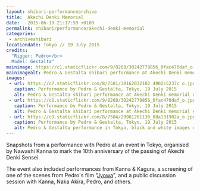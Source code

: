 ```yaml
---
layout: shibari-performancearchive
title:  Akechi Denki Memorial
date:   2015-06-19 21:17:59 +0100
permalink: shibari/performance/akechi-denki-memorial
categories:
 - archiveshibari
locationdate: Tokyo // 19 July 2015
credits:
  "Rigger: Pedro</br>
  Model: Gestalta"
mainimage: https://c1.staticflickr.com/9/8268/30242779856_0fac470daf_o.jpg
mainimagealt: Pedro & Gestalta shibari performance at Akechi Denki memorial event. Crotch rope and single ankle suspensions
images:
 - url: https://c7.staticflickr.com/8/7581/30162032102_4902c5237c_o.jpg
   caption: Performance by Pedro & Gestalta, Tokyo, 19 July 2015
   alt: Pedro & Gestalta shibari performance at Akechi Denki memorial event in Tokyo.
 - url: https://c1.staticflickr.com/9/8268/30242779856_0fac470daf_o.jpg
   caption: Performance by Pedro & Gestalta, Tokyo, 19 July 2015
   alt: Pedro & Gestalta shibari performance at Akechi Denki memorial event. Crotch rope and single ankle suspensions
 - url: https://c3.staticflickr.com/8/7504/29981261130_88a131982a_o.jpg
   caption: Performance by Pedro & Gestalta, Tokyo, 19 July 2015
   alt: Pedro & Gestalta performance in Tokyo, black and white images of a nude woman in shibari suspensions.
---
```

Snapshots from a performance with Pedro at an event in Tokyo, organised by Nawashi Kanna to mark the 10th anniversary of the passing of Akechi Denki Sensei.

The event also included performances from Kanna & Kagura, a screening of one of the scenes from Pedro's film "<a href="http://www.jyowa.com/" target="_blank_">Jyowa</a>", and a public discussion session with Kanna, Naka Akira, Pedro, and others.
